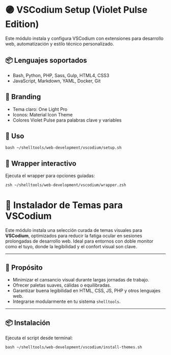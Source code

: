 # 🟣 VSCodium Setup (Violet Pulse Edition)

Este módulo instala y configura VSCodium con extensiones para desarrollo web, automatización y estilo técnico personalizado.

## 📦 Lenguajes soportados

- Bash, Python, PHP, Sass, Gulp, HTML4, CSS3
- JavaScript, Markdown, YAML, Docker, Git

## 🎨 Branding

- Tema claro: One Light Pro
- Iconos: Material Icon Theme
- Colores Violet Pulse para palabras clave y variables

## 🚀 Uso

```
bash ~/shelltools/web-development/vscodium/setup.sh
```

## 🧭 Wrapper interactivo

Ejecuta el wrapper para opciones guiadas:

```
zsh ~/shelltools/web-development/vscodium/wrapper.zsh
```

# 🎨 Instalador de Temas para VSCodium 

Este módulo instala una selección curada de temas visuales para **VSCodium**, optimizados para reducir la fatiga ocular en sesiones prolongadas de desarrollo web. Ideal para entornos con doble monitor como el tuyo, donde la legibilidad y el confort visual son clave.

---

## 🧠 Propósito

- Minimizar el cansancio visual durante largas jornadas de trabajo.
- Ofrecer paletas suaves, cálidas o equilibradas.
- Garantizar buena legibilidad en HTML, CSS, JS, PHP y otros lenguajes web.
- Integrarse modularmente en tu sistema `shelltools`.

---

## 📦 Instalación

Ejecuta el script desde terminal:

```
bash ~/shelltools/web-development/vscodium/install-themes.sh
```